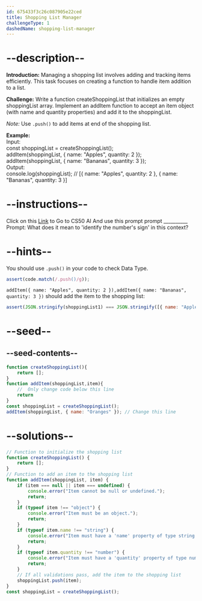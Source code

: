 ```yaml
---
id: 675433f3c26c087905e22ced
title: Shopping List Manager
challengeType: 1
dashedName: shopping-list-manager
---
```


# --description--

**Introduction:**
Managing a shopping list involves adding and tracking items efficiently. This task focuses on creating a function to handle item addition to a list.
<br>

**Challenge:**
Write a function createShoppingList that initializes an empty shoppingList array. Implement an addItem function to accept an item object (with name and quantity properties) and add it to the shoppingList.

*Note:* 
Use `.push()` to add items at end of the shopping list.

**Example:**
<br>
Input:
<br>
const shoppingList = createShoppingList();
<br>
addItem(shoppingList, { name: "Apples", quantity: 2 });
<br>
addItem(shoppingList, { name: "Bananas", quantity: 3 });
<br>
Output:
<br>
console.log(shoppingList); // [{ name: "Apples", quantity: 2 }, { name: "Bananas",
quantity: 3 }]

# --instructions--

Click on this <a href = "https://cs50.ai/chat">Link</a>  to Go to CS50 AI 
And use this prompt prompt __________
Prompt: What does it mean to 'identify the number's sign' in this context?

# --hints--

You should use `.push()`  in your code to check Data Type.

```js
assert(code.match(/.push()/g));
```

`addItem({ name: "Apples", quantity: 2 }),addItem({ name: "Bananas", quantity: 3 })` should add the item to the shopping list:

```js
assert(JSON.stringify(shoppingList1) === JSON.stringify([{ name: "Apples", quantity: 2 }, { name: "Bananas", quantity: 3 }]));
```

# --seed--
## --seed-contents--

```js
function createShoppingList(){
    return [];
}
function addItem(shoppingList,item){
	//  Only change code below this line
	return
}
const shoppingList = createShoppingList();
addItem(shoppingList, { name: "Oranges" }); // Change this line
```

# --solutions--

```js
// Function to initialize the shopping list
function createShoppingList() {
    return [];
}
// Function to add an item to the shopping list
function addItem(shoppingList, item) {
    if (item === null || item === undefined) {
        console.error("Item cannot be null or undefined.");
        return;
    }
    if (typeof item !== "object") {
        console.error("Item must be an object.");
        return;
    }
    if (typeof item.name !== "string") {
        console.error("Item must have a 'name' property of type string.");
        return;
    }
    if (typeof item.quantity !== "number") {
        console.error("Item must have a 'quantity' property of type number.");
        return;
    }
    // If all validations pass, add the item to the shopping list
    shoppingList.push(item);
}
const shoppingList = createShoppingList();
```
